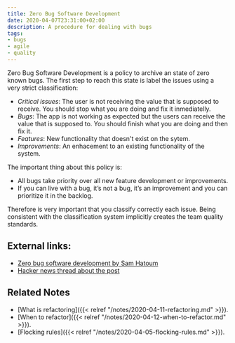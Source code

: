 ```yaml
---
title: Zero Bug Software Development
date: 2020-04-07T23:31:00+02:00
description: A procedure for dealing with bugs
tags:
- bugs
- agile
- quality
---
```


Zero Bug Software Development is a policy to archive an state of zero known bugs. The first step to reach this state is label the issues using a very strict classification:

* *Critical issues*: The user is not receiving the value that is supposed to receive. You should stop what you are doing and fix it inmediatelly.
* *Bugs*: The app is not working as expected but the users can receive the value that is supposed to. You should finish what you are doing and then fix it.
* *Features*: New functionality that doesn't exist on the sytem.
* *Improvements*: An enhacement to an existing functionality of the system.

The important thing about this policy is:

* All bugs take priority over all new feature development or improvements.
* If you can live with a bug, it’s not a bug, it’s an improvement and you can prioritize it in the backlog.

Therefore is very important that you classify correctly each issue. Being consistent with the classification system implicitly creates the team quality standards.

## External links:

* [Zero bug software development by Sam Hatoum](https://medium.com/qualityfaster/the-zero-bug-policy-b0bd987be684)
* [Hacker news thread about the post](https://news.ycombinator.com/item?id=11659994)

## Related Notes

* [What is refactoring]({{< relref "/notes/2020-04-11-refactoring.md" >}}).
* [When to refactor]({{< relref "/notes/2020-04-12-when-to-refactor.md" >}}).
* [Flocking rules]({{< relref "/notes/2020-04-05-flocking-rules.md" >}}).

